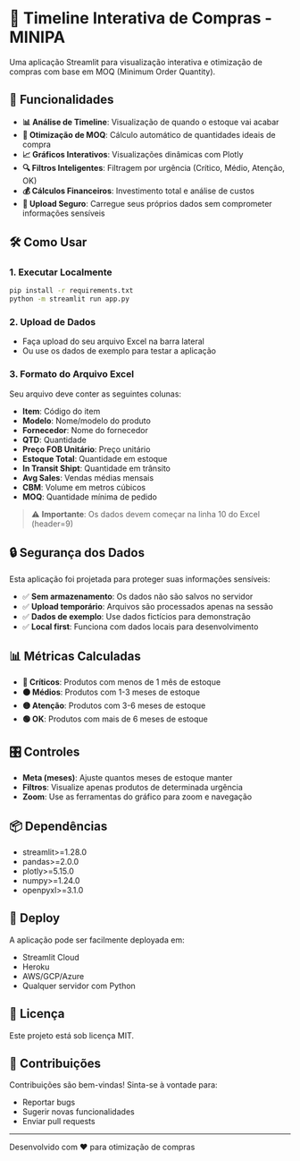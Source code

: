 # 📅 Timeline Interativa de Compras - MINIPA

Uma aplicação Streamlit para visualização interativa e otimização de compras com base em MOQ (Minimum Order Quantity).

## 🚀 Funcionalidades

- **📊 Análise de Timeline**: Visualização de quando o estoque vai acabar
- **🎯 Otimização de MOQ**: Cálculo automático de quantidades ideais de compra
- **📈 Gráficos Interativos**: Visualizações dinâmicas com Plotly
- **🔍 Filtros Inteligentes**: Filtragem por urgência (Crítico, Médio, Atenção, OK)
- **💰 Cálculos Financeiros**: Investimento total e análise de custos
- **📁 Upload Seguro**: Carregue seus próprios dados sem comprometer informações sensíveis

## 🛠️ Como Usar

### 1. Executar Localmente
```bash
pip install -r requirements.txt
python -m streamlit run app.py
```

### 2. Upload de Dados
- Faça upload do seu arquivo Excel na barra lateral
- Ou use os dados de exemplo para testar a aplicação

### 3. Formato do Arquivo Excel
Seu arquivo deve conter as seguintes colunas:
- **Item**: Código do item
- **Modelo**: Nome/modelo do produto
- **Fornecedor**: Nome do fornecedor
- **QTD**: Quantidade 
- **Preço FOB Unitário**: Preço unitário
- **Estoque Total**: Quantidade em estoque
- **In Transit Shipt**: Quantidade em trânsito
- **Avg Sales**: Vendas médias mensais
- **CBM**: Volume em metros cúbicos
- **MOQ**: Quantidade mínima de pedido

> ⚠️ **Importante**: Os dados devem começar na linha 10 do Excel (header=9)

## 🔒 Segurança dos Dados

Esta aplicação foi projetada para proteger suas informações sensíveis:
- ✅ **Sem armazenamento**: Os dados não são salvos no servidor
- ✅ **Upload temporário**: Arquivos são processados apenas na sessão
- ✅ **Dados de exemplo**: Use dados fictícios para demonstração
- ✅ **Local first**: Funciona com dados locais para desenvolvimento

## 📊 Métricas Calculadas

- **🔴 Críticos**: Produtos com menos de 1 mês de estoque
- **🟠 Médios**: Produtos com 1-3 meses de estoque  
- **🟡 Atenção**: Produtos com 3-6 meses de estoque
- **🟢 OK**: Produtos com mais de 6 meses de estoque

## 🎛️ Controles

- **Meta (meses)**: Ajuste quantos meses de estoque manter
- **Filtros**: Visualize apenas produtos de determinada urgência
- **Zoom**: Use as ferramentas do gráfico para zoom e navegação

## 📦 Dependências

- streamlit>=1.28.0
- pandas>=2.0.0
- plotly>=5.15.0
- numpy>=1.24.0
- openpyxl>=3.1.0

## 🚀 Deploy

A aplicação pode ser facilmente deployada em:
- Streamlit Cloud
- Heroku
- AWS/GCP/Azure
- Qualquer servidor com Python

## 📝 Licença

Este projeto está sob licença MIT.

## 🤝 Contribuições

Contribuições são bem-vindas! Sinta-se à vontade para:
- Reportar bugs
- Sugerir novas funcionalidades
- Enviar pull requests

---
Desenvolvido com ❤️ para otimização de compras 